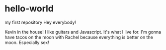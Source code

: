 # hello-world
my first repository
Hey everybody!

Kevin in the house! I like guitars and Javascript. It's what I live for.
I'm gonna have tacos on the moon with Rachel because everything is better on the moon. Especially sex!
